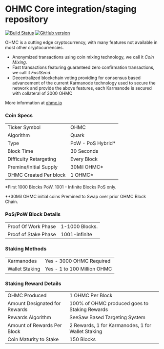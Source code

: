 OHMC Core integration/staging repository
=====================================

[![Build Status](https://travis-ci.org/OHMC-Project/OHMC.svg?branch=master)](https://travis-ci.org/OHMC-Project/OHMC) [![GitHub version](https://badge.fury.io/gh/OHMC-Project%2FOHMC.svg)](https://badge.fury.io/gh/OHMC-Project%2FOHMC)

OHMC is a cutting edge cryptocurrency, with many features not available in most other cryptocurrencies.
- Anonymized transactions using coin mixing technology, we call it _Coin Mixing_.
- Fast transactions featuring guaranteed zero confirmation transactions, we call it _FastSend_.
- Decentralized blockchain voting providing for consensus based advancement of the current Karmanode
  technology used to secure the network and provide the above features, each Karmanode is secured
  with collateral of 3000 OHMC

More information at [ohmc.io](http://www.ohmc.io)

### Coin Specs
<table>
<tr><td>Ticker Symbol</td><td>OHMC</td></tr>
<tr><td>Algorithm</td><td>Quark</td></tr>
<tr><td>Type</td><td>PoW - PoS Hybrid*</td></tr>
<tr><td>Block Time</td><td>30 Seconds</td></tr>
<tr><td>Difficulty Retargeting</td><td>Every Block</td></tr>
<tr><td>Premine/Initial Supply</td><td>30Mil OHMC*</td></tr>
<tr><td>OHMC Created Per block</td><td>1 OHMC*</td></tr>
</table>

*First 1000 Blocks PoW. 1001 - Infinite Blocks PoS only.

**30Mil OHMC initial coins Premined to Swap over prior OHMC Block Chain.

### PoS/PoW Block Details
<table>
<tr><td>Proof Of Work Phase</td><td>1-1000 Blocks.</td></tr>
<tr><td>Proof of Stake Phase</td><td>1001-infinite</td></tr>
</table>

### Staking Methods
<table>
<tr><td>Karmanodes</td><td>Yes - 3000 OHMC Required</td></tr>
<tr><td>Wallet Staking</td><td>Yes - 1 to 100 Million OHMC</td></tr>
</table>

### Staking Reward Details
<table>
<tr><td>OHMC Produced</td><td>1 OHMC Per Block</td></tr>
<tr><td>Amount Designated for Rewards</td><td>100% of OHMC produced goes to Staking Rewards</td></tr>
<tr><td>Rewards Algorithm</td><td>SeeSaw Based Targeting System</td></tr>
<tr><td>Amount of Rewards Per Block</td><td>2 Rewards, 1 for Karmanodes, 1 for Wallet Staking</td></tr>
<tr><td>Coin Maturity to Stake</td><td>150 Blocks</td></tr>



